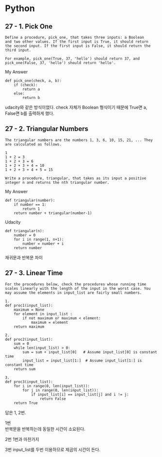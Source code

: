 # Python

## 27 - 1. Pick One

```
Define a procedure, pick_one, that takes three inputs: a Boolean 
and two other values. If the first input is True, it should return 
the second input. If the first input is False, it should return the third input.

For example, pick_one(True, 37, 'hello') should return 37, and
pick_one(False, 37, 'hello') should return 'hello'.
```
My Answer
```
def pick_one(check, a, b):
    if (check):
        return a
    else:
        return b
```
udacity와 같은 방식이었다. check 자체가 Boolean 형식이기 때문에 True면 a, False면 b를 출력하게 했다.

## 27 - 2. Triangular Numbers

```
The triangular numbers are the numbers 1, 3, 6, 10, 15, 21, ... They are calculated as follows.

1
1 + 2 = 3
1 + 2 + 3 = 6
1 + 2 + 3 + 4 = 10
1 + 2 + 3 + 4 + 5 = 15

Write a procedure, triangular, that takes as its input a positive integer n and returns the nth triangular number.
```
My Answer
```
def triangular(number):
    if number == 1:
        return 1
    return number + triangular(number-1)
```
Udacity
```
def triangular(n):
    number = 0
    for i in range(1, n+1):
        number = number + i
    return number
```
재귀문과 반복문 차이

## 27 - 3. Linear Time

```
For the procedures below, check the procedures whose running time scales linearly with the length of the input in the worst case. You may assume the elements in input_list are fairly small numbers.
```

```
1.
def proc1(input_list):
    maximum = None
    for element in input_list :
        if not maximum or maximum < element:
            maximum = element
    return maximum

2.
def proc2(input_list):
    sum = 0
    while len(input_list) > 0:
        sum = sum + input_list[0]   # Assume input_list[0] is constant time
        input_list = input_list[1:]  # Assume input_list[1:] is constant time
    return sum

3.
def proc3(input_list):
    for i in range(0, len(input_list)):
        for j in range(0, len(input_list)):
            if input_list[i] == input_list[j] and i != j:
                return False
    return True
```
답은 1, 2번.

1번  
반복문을 반복하는데 동일한 시간이 소요된다.

2번
1번과 마찬가지

3번
input_list를 두번 이용하므로 제곱의 시간이 든다.